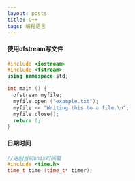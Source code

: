```yaml
---
layout: posts
title: C++
tags: 编程语言
---
```





#### 使用ofstream写文件

```C++
#include <iostream>
#include <fstream>
using namespace std;

int main () {
  ofstream myfile;
  myfile.open ("example.txt");
  myfile << "Writing this to a file.\n";
  myfile.close();
  return 0;
}
```

#### 日期时间
```C++
//返回当前unix时间戳
#include <time.h>
time_t time (time_t* timer);
```
